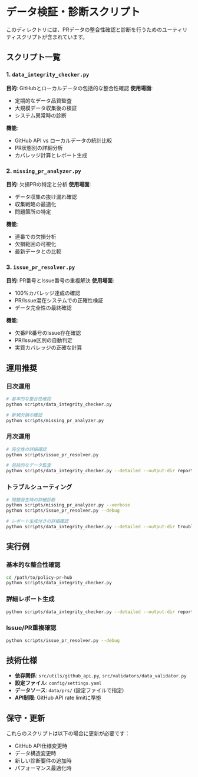 # データ検証・診断スクリプト

このディレクトリには、PRデータの整合性確認と診断を行うためのユーティリティスクリプトが含まれています。

## スクリプト一覧

### 1. `data_integrity_checker.py`
**目的**: GitHubとローカルデータの包括的な整合性確認
**使用場面**: 
- 定期的なデータ品質監査
- 大規模データ収集後の検証
- システム異常時の診断

**機能**:
- GitHub API vs ローカルデータの統計比較
- PR状態別の詳細分析
- カバレッジ計算とレポート生成

### 2. `missing_pr_analyzer.py`
**目的**: 欠損PRの特定と分析
**使用場面**:
- データ収集の抜け漏れ確認
- 収集戦略の最適化
- 問題箇所の特定

**機能**:
- 連番での欠損分析
- 欠損範囲の可視化
- 最新データとの比較

### 3. `issue_pr_resolver.py`
**目的**: PR番号とIssue番号の重複解決
**使用場面**:
- 100%カバレッジ達成の確認
- PR/Issue混在システムでの正確性検証
- データ完全性の最終確認

**機能**:
- 欠番PR番号のIssue存在確認
- PR/Issue区別の自動判定
- 実質カバレッジの正確な計算

## 運用推奨

### 日次運用
```bash
# 基本的な整合性確認
python scripts/data_integrity_checker.py

# 新規欠損の確認
python scripts/missing_pr_analyzer.py
```

### 月次運用
```bash
# 完全性の詳細確認
python scripts/issue_pr_resolver.py

# 包括的なデータ監査
python scripts/data_integrity_checker.py --detailed --output-dir reports/
```

### トラブルシューティング
```bash
# 問題発生時の詳細診断
python scripts/missing_pr_analyzer.py --verbose
python scripts/issue_pr_resolver.py --debug

# レポート生成付きの詳細確認
python scripts/data_integrity_checker.py --detailed --output-dir troubleshooting/
```

## 実行例

### 基本的な整合性確認
```bash
cd /path/to/policy-pr-hub
python scripts/data_integrity_checker.py
```

### 詳細レポート生成
```bash
python scripts/data_integrity_checker.py --detailed --output-dir reports/$(date +%Y%m%d)
```

### Issue/PR重複確認
```bash
python scripts/issue_pr_resolver.py --debug
```

## 技術仕様

- **依存関係**: `src/utils/github_api.py`, `src/validators/data_validator.py`
- **設定ファイル**: `config/settings.yaml`
- **データソース**: `data/prs/` (設定ファイルで指定)
- **API制限**: GitHub API rate limitに準拠

## 保守・更新

これらのスクリプトは以下の場合に更新が必要です：
- GitHub API仕様変更時
- データ構造変更時
- 新しい診断要件の追加時
- パフォーマンス最適化時
